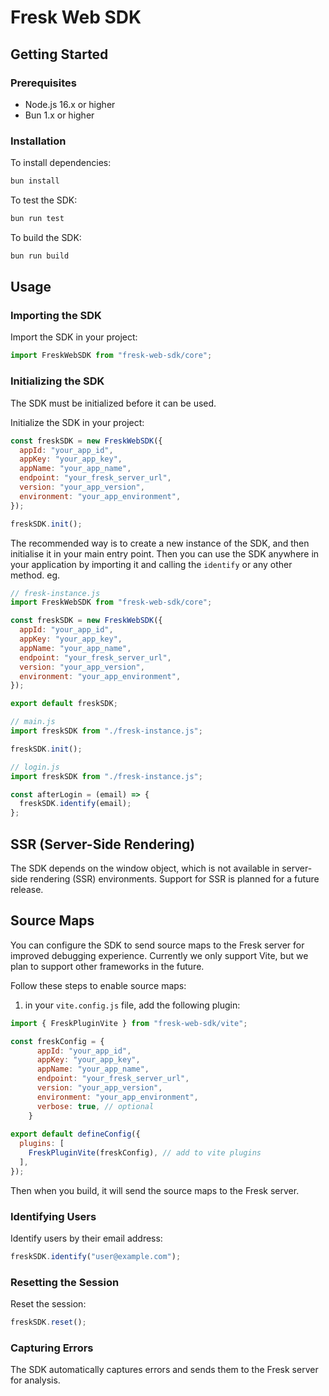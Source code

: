 # Fresk Web SDK

## Getting Started

### Prerequisites

- Node.js 16.x or higher
- Bun 1.x or higher

### Installation

To install dependencies:

```bash
bun install
```

To test the SDK:

```bash
bun run test
```

To build the SDK:

```bash
bun run build
```

## Usage

### Importing the SDK

Import the SDK in your project:

```javascript
import FreskWebSDK from "fresk-web-sdk/core";
```

### Initializing the SDK

The SDK must be initialized before it can be used.

Initialize the SDK in your project:

```javascript
const freskSDK = new FreskWebSDK({
  appId: "your_app_id",
  appKey: "your_app_key",
  appName: "your_app_name",
  endpoint: "your_fresk_server_url",
  version: "your_app_version",
  environment: "your_app_environment",
});

freskSDK.init();
```

The recommended way is to create a new instance of the SDK, and then initialise it in your main entry point.
Then you can use the SDK anywhere in your application by importing it and calling the `identify` or any other method.
eg.
```javascript
// fresk-instance.js
import FreskWebSDK from "fresk-web-sdk/core";

const freskSDK = new FreskWebSDK({
  appId: "your_app_id",
  appKey: "your_app_key",
  appName: "your_app_name",
  endpoint: "your_fresk_server_url",
  version: "your_app_version",
  environment: "your_app_environment",
});

export default freskSDK;
```

```javascript
// main.js
import freskSDK from "./fresk-instance.js";

freskSDK.init();
```

```javascript
// login.js
import freskSDK from "./fresk-instance.js";

const afterLogin = (email) => {
  freskSDK.identify(email);
};
```

## SSR (Server-Side Rendering)

The SDK depends on the window object, which is not available in server-side rendering (SSR) environments.
Support for SSR is planned for a future release.

## Source Maps

You can configure the SDK to send source maps to the Fresk server for improved debugging experience.
Currently we only support Vite, but we plan to support other frameworks in the future.

Follow these steps to enable source maps:

1. in your `vite.config.js` file, add the following plugin:

```javascript
import { FreskPluginVite } from "fresk-web-sdk/vite";

const freskConfig = {
      appId: "your_app_id",
      appKey: "your_app_key",
      appName: "your_app_name",
      endpoint: "your_fresk_server_url",
      version: "your_app_version",
      environment: "your_app_environment",
      verbose: true, // optional
    }
    
export default defineConfig({
  plugins: [
    FreskPluginVite(freskConfig), // add to vite plugins
  ],
});

```
Then when you build, it will send the source maps to the Fresk server.

### Identifying Users

Identify users by their email address:

```javascript
freskSDK.identify("user@example.com");
```

### Resetting the Session

Reset the session:

```javascript
freskSDK.reset();
```

### Capturing Errors

The SDK automatically captures errors and sends them to the Fresk server for analysis.

